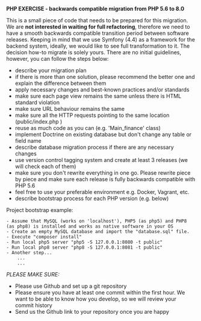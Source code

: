 **PHP EXERCISE - backwards compatible migration from PHP 5.6 to 8.0**

This is a small piece of code that needs to be prepared for this migration. We are **not interested in waiting for full
refactoring**, therefore we need to have a smooth backwards compatible transition period between software releases.
Keeping in mind that we use Symfony (4.4) as a framework for the backend system, ideally, we would like to see full
transformation to it. The decision how-to migrate is solely yours. There are no initial guidelines, however, you can
follow the steps below:

- describe your migration plan
- if there is more than one solution, please recommend the better one and explain the difference between them
- apply necessary changes and best-known practices and/or standards
- make sure each page view remains the same unless there is HTML standard violation
- make sure URL behaviour remains the same
- make sure all the HTTP requests pointing to the same location (public/index.php )
- reuse as much code as you can (e.g. 'Main_finance' class)
- implement Doctrine on existing database but don't change any table or field name
- describe database migration process if there are any necessary changes
- use version control tagging system and create at least 3 releases (we will check each of them)
- make sure you don't rewrite everything in one go. Please rewrite piece by piece and make sure each release is fully
  backwards compatible with PHP 5.6
- feel free to use your preferable environment e.g. Docker, Vagrant, etc.
- describe bootstrap process for each PHP version (e.g. below)

Project bootstrap example:

```
- Assume that MySQL (works on 'localhost'), PHP5 (as php5) and PHP8 (as php8) is installed and works as native software in your OS
- Create an empty MySQL database and import the "database.sql" file.
- Execute "composer install"
- Run local php5 server "php5 -S 127.0.0.1:8080 -t public"
- Run local php8 server "php8 -S 127.0.0.1:8081 -t public"
- Another step...
    ...
    ...

```

_PLEASE MAKE SURE:_

- Please use Github and set up a git repository
- Please ensure you have at least one commit within the first hour. We want to be able to know how you develop, so we
  will review your commit history
- Send us the Github link to your repository once you are happy
